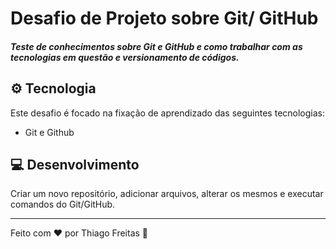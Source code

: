 # Desafio de Projeto sobre Git/ GitHub
##### Teste de conhecimentos sobre Git e GitHub e como trabalhar com as tecnologias em questão e versionamento de códigos.


## :gear: Tecnologia

Este desafio é focado na fixação de aprendizado das seguintes tecnologias:

- Git e Github

## 💻 Desenvolvimento

Criar um novo repositório, adicionar arquivos, alterar os mesmos e executar comandos do Git/GitHub.

---

Feito com :heart: por Thiago Freitas :wave:
